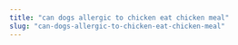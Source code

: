 ```yaml
---
title: "can dogs allergic to chicken eat chicken meal"
slug: "can-dogs-allergic-to-chicken-eat-chicken-meal"
---
```


